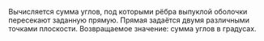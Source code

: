 Вычисляется сумма углов, под которыми рёбра выпуклой оболочки пересекают заданную прямую. Прямая задаётся двумя различными точками плоскости. Возвращаемое значение: сумма углов в градусах.